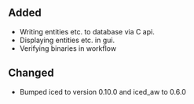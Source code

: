 ## Added
- Writing entities etc. to database via C api.
- Displaying entities etc. in gui.
- Verifying binaries in workflow

## Changed
- Bumped iced to version 0.10.0 and iced_aw to 0.6.0